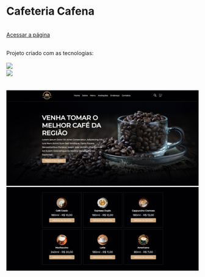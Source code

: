 <h1>Cafeteria Cafena</h1>
<br>
<a href="https://citacoes-inspiradoras.vercel.app/">Acessar a página</a>

<br>
<br>
<p>Projeto criado com as tecnologias:
<br>
<br>
    <img src="https://img.shields.io/badge/HTML5-E34F26?style=for-the-badge&logo=html5&logoColor=white">
    <br>
    <img src="https://img.shields.io/badge/CSS3-1572B6?style=for-the-badge&logo=css3&logoColor=white">
    <br>

<br>
<br>

<img src="https://github.com/JhonatanSamuel/Cafe/blob/main/assets/img--caf-perfil.jpg?raw=true">
<br>
<img src="https://github.com/JhonatanSamuel/Cafe/blob/main/assets/img-caf.jpg?raw=true">

